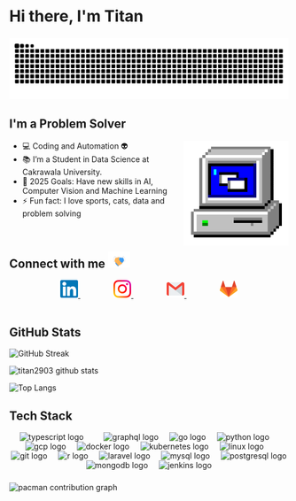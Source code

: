 # Hi there, I'm Titan

###

<img src="https://raw.githubusercontent.com/titan2903/titan2903/output/snake.svg" alt="Snake animation" />

###

## I'm a Problem Solver
<img align="right" alt="PC GIF" src="Assets/PC.gif" width="190" />

- 💻 Coding and Automation 👽
- 📚 I’m a Student in Data Science at Cakrawala University.
- 🥅 2025 Goals: Have new skills in AI, Computer Vision and Machine Learning
- ⚡ Fun fact: I love sports, cats, data and problem solving

<br />

###

###

## Connect with me <img src="Assets/Handshake.gif" width="40px" height="30px">

<div align="center">
  <a href="https://www.linkedin.com/in/titanio-yudista-153b79192/" style="margin: 0 20px;">
    <img alt="LinkedIn" width="32px" src="Assets/Linkedin.svg" />
  </a>
  <span style="display:inline-block; width:16px;"></span>
  <a href="https://www.instagram.com/i_amdevelop/" style="margin: 0 20px;">
    <img alt="Instagram" width="32px" src="Assets/Instagram.svg" />
  </a>
  <span style="display:inline-block; width:16px;"></span>
  <a href="mailto:titanioyudista98@gmail.com" style="margin: 0 20px;">
    <img alt="Gmail" width="32px" src="Assets/Gmail.svg" />
  </a>
  <span style="display:inline-block; width:16px;"></span>
  <a href="https://gitlab.com/titan03" style="margin: 0 20px;">
    <img alt="GitLab" width="32px" src="Assets/gitlab-icon.svg" />
  </a>
</div>

<br />

###

###

## GitHub Stats

![GitHub Streak](https://github-readme-streak-stats.herokuapp.com?user=titan2903&theme=sunset-gradient&border_radius=5.0)

![titan2903 github stats](https://github-readme-stats.vercel.app/api?username=titan2903&count_private=true&show_icons=true&rank_icon=github&bg_color=30,e96443,904e95\&title_color=fff\&text_color=fff)

![Top Langs](https://github-readme-stats.vercel.app/api/top-langs/?username=titan2903&hide=html&layout=compact&bg_color=30,e96443,904e95\&title_color=fff\&text_color=fff)

###

## Tech Stack

<div align="center">
    <img src="https://skillicons.dev/icons?i=ts" height="60" alt="typescript logo"  />
    <img width="12" />
    <img width="12" />
    <img src="https://skillicons.dev/icons?i=graphql" height="60" alt="graphql logo"  />
    <img width="12" />
    <img src="https://skillicons.dev/icons?i=go" height="60" alt="go logo"  />
    <img width="12" />
    <img src="https://skillicons.dev/icons?i=py" height="60" alt="python logo"  />
    <img width="12" />
    <img src="https://skillicons.dev/icons?i=gcp" height="60" alt="gcp logo"  />
    <img width="12" />
        <img src="https://skillicons.dev/icons?i=docker" height="60" alt="docker logo"  />
    <img width="12" />
    <img src="https://skillicons.dev/icons?i=kubernetes" height="60" alt="kubernetes logo"  />
    <img width="12" />
    <img src="https://skillicons.dev/icons?i=linux" height="60" alt="linux logo"  />
    <img width="12" />
    <img src="https://skillicons.dev/icons?i=git" height="60" alt="git logo"  />
    <img width="12" />
    <img src="https://skillicons.dev/icons?i=r" height="60" alt="r logo"  />
    <img width="12" />
    <img src="https://skillicons.dev/icons?i=laravel" height="60" alt="laravel logo"  />
    <img width="12" />
    <img src="https://skillicons.dev/icons?i=mysql" height="60" alt="mysql logo"  />
    <img width="12" />
    <img src="https://skillicons.dev/icons?i=postgresql" height="60" alt="postgresql logo"  />
    <img width="12" />
    <img src="https://skillicons.dev/icons?i=mongodb" height="60" alt="mongodb logo"  />
    <img width="12" />
    <img src="https://skillicons.dev/icons?i=jenkins" height="60" alt="jenkins logo"  />
    <img width="12" />
</div>

###

<picture>
  <source media="(prefers-color-scheme: dark)" srcset="https://raw.githubusercontent.com/titan2903/titan2903/output/pacman-contribution-graph-dark.svg">
  <source media="(prefers-color-scheme: light)" srcset="https://raw.githubusercontent.com/titan2903/titan2903/output/pacman-contribution-graph.svg">
  <img alt="pacman contribution graph" src="https://raw.githubusercontent.com/titan2903/titan2903/output/pacman-contribution-graph.svg">
</picture>


###


[instagram]: https://www.instagram.com/i_amdevelop/
[linkedin]: https://www.linkedin.com/in/titanio-yudista-153b79192/
[gmail]: mailto:titanioyudista98@gmail.com
[gitlab]: https://gitlab.com/titan03
